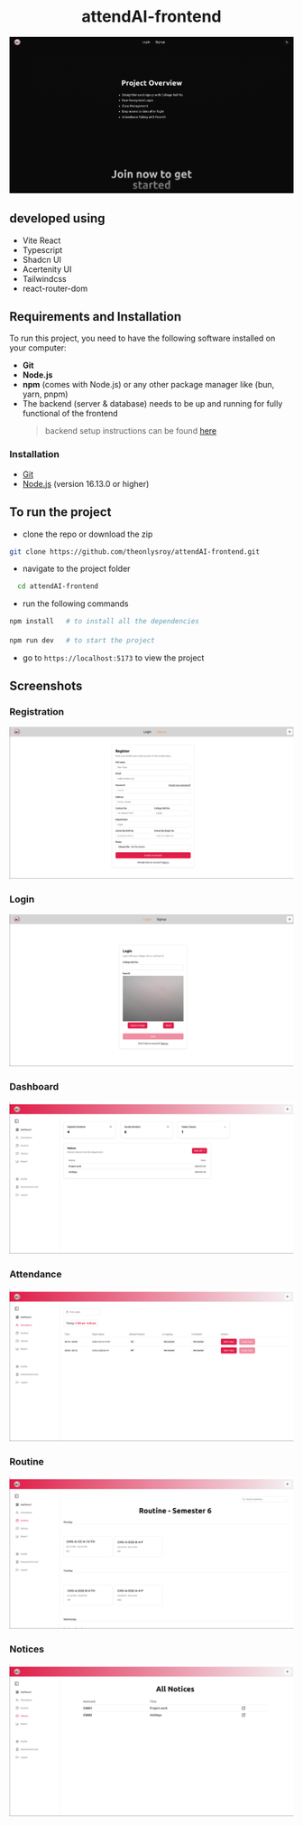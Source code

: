 <h1 align="center">attendAI-frontend</h1>
<img src="./project_images/home.png" alt="homepage">

## developed using

- Vite React
- Typescript
- Shadcn UI
- Acertenity UI
- Tailwindcss
- react-router-dom

## Requirements and Installation

To run this project, you need to have the following software installed on your computer:

- **Git**
- **Node.js**
- **npm** (comes with Node.js) or any other package manager like (bun, yarn, pnpm)
- The backend (server & database) needs to be up and running for fully functional of the frontend
  > backend setup instructions can be found [here](https://github.com/theonlysroy/attendAI-backend)

### Installation

- [Git](https://git-scm.com/downloads)
- [Node.js](https://nodejs.org/en/download/) (version 16.13.0 or higher)

## To run the project

- clone the repo or download the zip

```bash
git clone https://github.com/theonlysroy/attendAI-frontend.git
```

- navigate to the project folder

```bash
  cd attendAI-frontend
```

- run the following commands

```bash
npm install   # to install all the dependencies

npm run dev   # to start the project
```

- go to `https://localhost:5173` to view the project

## Screenshots
### Registration
![Register](./project_images/Picture1.png "Register page")  

### Login
![Login](./project_images/Picture2.png "Login page")  

### Dashboard
![Dashboard](./project_images/Picture3.png "Dashboard page")  

### Attendance
![Attendance](./project_images/Picture4.png "Attendance page")  

### Routine
![Routine](./project_images/Picture5.png "Routine page")  

### Notices
![Notices](./project_images/Picture6.png "Notices page")
